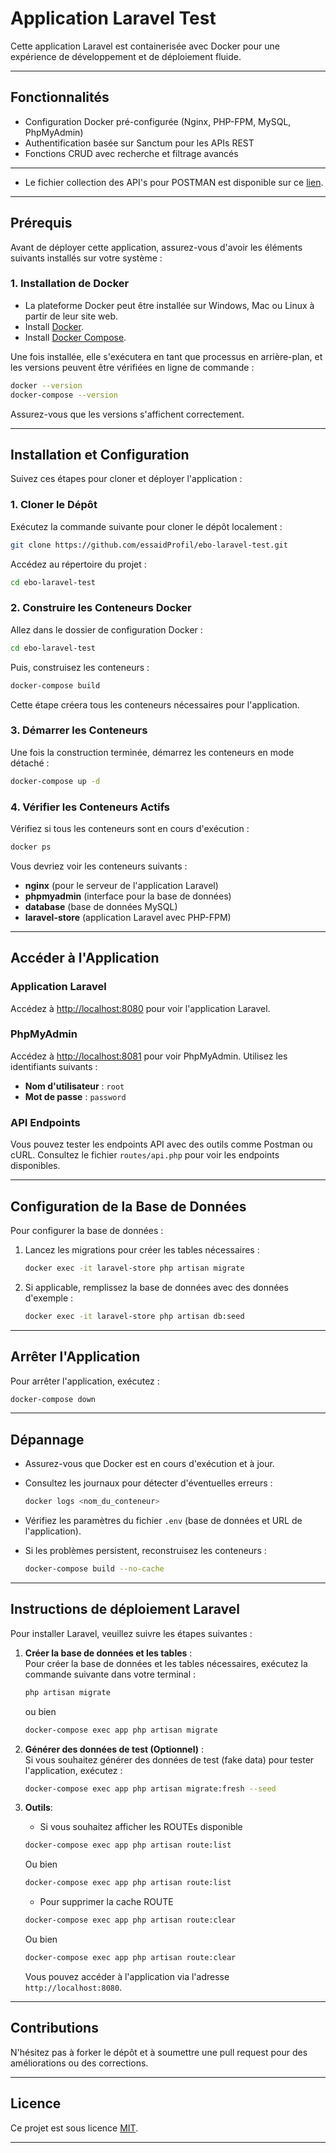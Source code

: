 
# **Application Laravel Test**

Cette application Laravel est containerisée avec Docker pour une expérience de développement et de déploiement fluide.

---

## **Fonctionnalités**
- Configuration Docker pré-configurée (Nginx, PHP-FPM, MySQL, PhpMyAdmin)
- Authentification basée sur Sanctum pour les APIs REST
- Fonctions CRUD avec recherche et filtrage avancés

---
- Le fichier collection des API's pour POSTMAN est disponible sur ce [lien](https://drive.google.com/file/d/1Lvy-NlTthzuAsnUd8qM0segbWIZ-nCH_/view?usp=drive_link).
---

## **Prérequis**
Avant de déployer cette application, assurez-vous d'avoir les éléments suivants installés sur votre système :

### **1. Installation de Docker**
- La plateforme Docker peut être installée sur Windows, Mac ou Linux à partir de leur site web.
- Install [Docker](https://docs.docker.com/install/).
- Install [Docker Compose](https://docs.docker.com/compose/install/).

Une fois installée, elle s'exécutera en tant que processus en arrière-plan, et les versions peuvent être vérifiées en ligne de commande :

```bash
docker --version
docker-compose --version
```

Assurez-vous que les versions s'affichent correctement.

---

## **Installation et Configuration**

Suivez ces étapes pour cloner et déployer l'application :

### **1. Cloner le Dépôt**
Exécutez la commande suivante pour cloner le dépôt localement :

```bash
git clone https://github.com/essaidProfil/ebo-laravel-test.git
```

Accédez au répertoire du projet :

```bash
cd ebo-laravel-test
```

### **2. Construire les Conteneurs Docker**
Allez dans le dossier de configuration Docker :

```bash
cd ebo-laravel-test
```

Puis, construisez les conteneurs :

```bash
docker-compose build
```

Cette étape créera tous les conteneurs nécessaires pour l'application.

### **3. Démarrer les Conteneurs**
Une fois la construction terminée, démarrez les conteneurs en mode détaché :

```bash
docker-compose up -d
```

### **4. Vérifier les Conteneurs Actifs**
Vérifiez si tous les conteneurs sont en cours d'exécution :

```bash
docker ps
```

Vous devriez voir les conteneurs suivants :
- **nginx** (pour le serveur de l'application Laravel)
- **phpmyadmin** (interface pour la base de données)
- **database** (base de données MySQL)
- **laravel-store** (application Laravel avec PHP-FPM)

---

## **Accéder à l'Application**

### **Application Laravel**
Accédez à [http://localhost:8080](http://localhost:8080) pour voir l'application Laravel.

### **PhpMyAdmin**
Accédez à [http://localhost:8081](http://localhost:8081) pour voir PhpMyAdmin. Utilisez les identifiants suivants :
- **Nom d'utilisateur** : `root`
- **Mot de passe** : `password`

### **API Endpoints**
Vous pouvez tester les endpoints API avec des outils comme Postman ou cURL. Consultez le fichier `routes/api.php` pour voir les endpoints disponibles.

---

## **Configuration de la Base de Données**
Pour configurer la base de données :
1. Lancez les migrations pour créer les tables nécessaires :

   ```bash
   docker exec -it laravel-store php artisan migrate
   ```

2. Si applicable, remplissez la base de données avec des données d'exemple :

   ```bash
   docker exec -it laravel-store php artisan db:seed
   ```

---

## **Arrêter l'Application**
Pour arrêter l'application, exécutez :

```bash
docker-compose down
```

---

## **Dépannage**
- Assurez-vous que Docker est en cours d'exécution et à jour.
- Consultez les journaux pour détecter d'éventuelles erreurs :

  ```bash
  docker logs <nom_du_conteneur>
  ```

- Vérifiez les paramètres du fichier `.env` (base de données et URL de l'application).
- Si les problèmes persistent, reconstruisez les conteneurs :

  ```bash
  docker-compose build --no-cache
  ```

---

## **Instructions de déploiement Laravel**
Pour installer Laravel, veuillez suivre les étapes suivantes :

1. **Créer la base de données et les tables** :  
   Pour créer la base de données et les tables nécessaires, exécutez la commande suivante dans votre terminal :
   ```bash
   php artisan migrate
   ```
   ou bien 
   ```bash
   docker-compose exec app php artisan migrate
   ```

2. **Générer des données de test (Optionnel)** :  
   Si vous souhaitez générer des données de test (fake data) pour tester l'application, exécutez :
   ```bash
   docker-compose exec app php artisan migrate:fresh --seed
   ```

3. **Outils**:
   - Si vous souhaitez afficher les ROUTEs disponible 
   ```bash
   docker-compose exec app php artisan route:list
   ```
   Ou bien
   ```bash
   docker-compose exec app php artisan route:list
   ```
   - Pour supprimer la cache ROUTE
   ```bash
   docker-compose exec app php artisan route:clear
   ```
   Ou bien
   ```bash
   docker-compose exec app php artisan route:clear
   ```
      Vous pouvez accéder à l'application via l'adresse `http://localhost:8080`.

---

## **Contributions**
N'hésitez pas à forker le dépôt et à soumettre une pull request pour des améliorations ou des corrections.

---

## **Licence**
Ce projet est sous licence [MIT](https://opensource.org/licenses/MIT).

---
